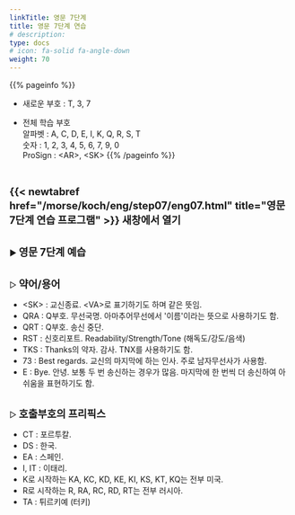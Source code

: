 ```yaml
---
linkTitle: 영문 7단계
title: 영문 7단계 연습
# description: 
type: docs
# icon: fa-solid fa-angle-down
weight: 70
---
```


{{% pageinfo %}}

* 새로운 부호 : T, 3, 7

* 전체 학습 부호<br>
알파벳 : A, C, D, E, I, K, Q, R, S, T<br>
숫자 : 1, 2, 3, 4, 5, 6, 7, 9, 0<br>
ProSign : &lt;AR&gt;, &lt;SK&gt;
{{% /pageinfo %}}

<br>

<b><span style="font-size:130%">{{< newtabref href="/morse/koch/eng/step07/eng07.html" title="영문 7단계 연습 프로그램" >}} 새창에서 열기</span></b>

<br>
▶ <b><span style="font-size:130%">영문 7단계 예습</span></b>
<br><br>

▷ <b><span style="font-size:130%">약어/용어</span></b>
- &lt;SK&gt; : 교신종료. &lt;VA&gt;로 표기하기도 하며 같은 뜻임.
- QRA : Q부호. 무선국명. 아마추어무선에서 '이름'이라는 뜻으로 사용하기도 함.
- QRT : Q부호. 송신 중단.
- RST : 신호리포트. Readability/Strength/Tone (해독도/강도/음색)
- TKS : Thanks의 약자. 감사. TNX를 사용하기도 함.
- 73 : Best regards. 교신의 마지막에 하는 인사. 주로 남자무선사가 사용함.
- E : Bye. 안녕. 보통 두 번 송신하는 경우가 많음. 마지막에 한 번씩 더 송신하여 아쉬움을 표현하기도 함.
<br><br>

▷ <b><span style="font-size:130%">호출부호의 프리픽스</span></b>
- CT : 포르투칼.
- DS : 한국.
- EA : 스페인.
- I, IT : 이태리.
- K로 시작하는 KA, KC, KD, KE, KI, KS, KT, KQ는 전부 미국.
- R로 시작하는 R, RA, RC, RD, RT는 전부 러시아.
- TA : 튀르키예 (터키)

